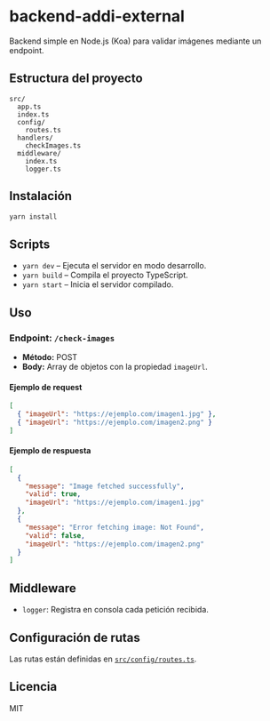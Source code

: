 # backend-addi-external

Backend simple en Node.js (Koa) para validar imágenes mediante un endpoint.

## Estructura del proyecto

```
src/
  app.ts
  index.ts
  config/
    routes.ts
  handlers/
    checkImages.ts
  middleware/
    index.ts
    logger.ts
```

## Instalación

```sh
yarn install
```

## Scripts

- `yarn dev` – Ejecuta el servidor en modo desarrollo.
- `yarn build` – Compila el proyecto TypeScript.
- `yarn start` – Inicia el servidor compilado.

## Uso

### Endpoint: `/check-images`

- **Método:** POST
- **Body:** Array de objetos con la propiedad `imageUrl`.

#### Ejemplo de request

```json
[
  { "imageUrl": "https://ejemplo.com/imagen1.jpg" },
  { "imageUrl": "https://ejemplo.com/imagen2.png" }
]
```

#### Ejemplo de respuesta

```json
[
  {
    "message": "Image fetched successfully",
    "valid": true,
    "imageUrl": "https://ejemplo.com/imagen1.jpg"
  },
  {
    "message": "Error fetching image: Not Found",
    "valid": false,
    "imageUrl": "https://ejemplo.com/imagen2.png"
  }
]
```

## Middleware

- `logger`: Registra en consola cada petición recibida.

## Configuración de rutas

Las rutas están definidas en [`src/config/routes.ts`](src/config/routes.ts).

## Licencia

MIT